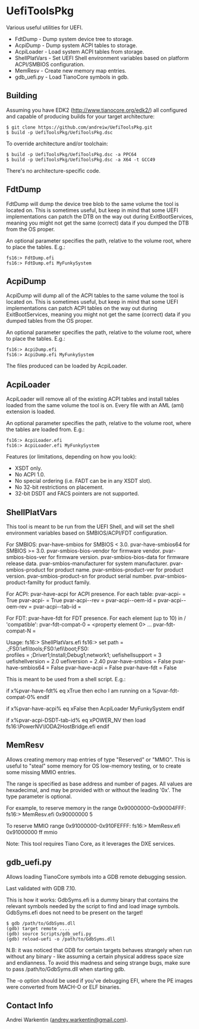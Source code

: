 UefiToolsPkg
============

Various useful utilities for UEFI.

* FdtDump       - Dump system device tree to storage.
* AcpiDump      - Dump system ACPI tables to storage.
* AcpiLoader    - Load system ACPI tables from storage.
* ShellPlatVars - Set UEFI Shell environment variables
                  based on platform ACPI/SMBIOS
                  configuration.
* MemResv       - Create new memory map entries.
* gdb_uefi.py   - Load TianoCore symbols in gdb.

Building
--------

Assuming you have EDK2 (http://www.tianocore.org/edk2/)
all configured and capable of producing builds for your
target architecture:

    $ git clone https://github.com/andreiw/UefiToolsPkg.git
    $ build -p UefiToolsPkg/UefiToolsPkg.dsc

To override architecture and/or toolchain:

    $ build -p UefiToolsPkg/UefiToolsPkg.dsc -a PPC64
    $ build -p UefiToolsPkg/UefiToolsPkg.dsc -a X64 -t GCC49

There's no architecture-specific code.

FdtDump
-------

FdtDump will dump the device tree blob to the same volume
the tool is located on. This is sometimes useful, but keep
in mind that some UEFI implementations can patch the DTB
on the way out during ExitBootServices, meaning you might
not get the same (correct) data if you dumped the DTB from
the OS proper.

An optional parameter specifies the path, relative to the
volume root, where to place the tables. E.g.:

    fs16:> FdtDump.efi
    fs16:> FdtDump.efi MyFunkySystem

AcpiDump
--------

AcpiDump will dump all of the ACPI tables to the same volume
the tool is located on. This is sometimes useful, but keep
in mind that some UEFI implementations can patch ACPI tables
on the way out during ExitBootServices, meaning you might
not get the same (correct) data if you dumped tables from
the OS proper.

An optional parameter specifies the path, relative to the
volume root, where to place the tables. E.g.:

    fs16:> AcpiDump.efi
    fs16:> AcpiDump.efi MyFunkySystem

The files produced can be loaded by AcpiLoader.

AcpiLoader
----------

AcpiLoader will remove all of the existing ACPI tables
and install tables loaded from the same volume the
tool is on. Every file with an AML (aml) extension
is loaded.

An optional parameter specifies the path, relative to
the volume root, where the tables are loaded from. E.g.:

    fs16:> AcpiLoader.efi
    fs16:> AcpiLoader.efi MyFunkySystem

Features (or limitations, depending on how you look):
* XSDT only.
* No ACPI 1.0.
* No special ordering (i.e. FADT can be in any XSDT slot).
* No 32-bit restrictions on placement.
* 32-bit DSDT and FACS pointers are not supported.

ShellPlatVars
-------------

This tool is meant to be run from the UEFI Shell,
and will set the shell environment variables based
on SMBIOS/ACPI/FDT configuration.

For SMBIOS:
    pvar-have-smbios for SMBIOS < 3.0.
    pvar-have-smbios64 for SMBIOS >= 3.0.
    pvar-smbios-bios-vendor for firmware vendor.
    pvar-smbios-bios-ver for firmware version.
    pvar-smbios-bios-data for firmware release data.
    pvar-smbios-manufacturer for system manufacturer.
    pvar-smbios-product for product name.
    pvar-smbios-product-ver for product version.
    pvar-smbios-product-sn for product serial number.
    pvar-smbios-product-familty for product family.

For ACPI:
    pvar-have-acpi for ACPI presence.
    For each table:
        pvar-acpi-<OemId> = True
        pvar-acpi-<OemTableId> = True
        pvar-acpi-<Signature>-rev = <Revision>
        pvar-acpi-<Signature>-oem-id = <OemId>
        pvar-acpi-<Signature>-oem-rev = <OemRevision>
        pvar-acpi-<Signature>-tab-id = <OemTableId>

For FDT:
    pvar-have-fdt for FDT presence.
    For each element (up to 10) in / 'compatible':
        pvar-fdt-compat-0 = <property element 0>
        ...
        pvar-fdt-compat-N = <property element N>

Usage:
    fs16:> ShellPlatVars.efi
    fs16:> set
        path = .\;FS0:\efi\tools\;FS0:\efi\boot\;FS0:\
        profiles = ;Driver1;Install;Debug1;network1;
        uefishellsupport = 3
        uefishellversion = 2.0
        uefiversion = 2.40
        pvar-have-smbios = False
        pvar-have-smbios64 = False
        pvar-have-acpi = False
        pvar-have-fdt = False

This is meant to be used from a shell script. E.g.:

if x%pvar-have-fdt% eq xTrue then
    echo I am running on a %pvar-fdt-compat-0%
endif

if x%pvar-have-acpi% eq xFalse then
    AcpiLoader MyFunkySystem
endif

if x%pvar-acpi-DSDT-tab-id% eq xPOWER_NV then
    load fs16:\PowerNV\IODA2HostBridge.efi
endif

MemResv
-------

Allows creating memory map entries of type "Reserved" or
"MMIO". This is useful to "steal" some memory for
OS low-memory testing, or to create some missing
MMIO entries.

The range is specified as base address and number of pages.
All values are hexadecimal, and may be provided with or
without the leading '0x'. The type parameter is optional.

For example, to reserve memory in the range 0x90000000-0x90004FFF:
    fs16:> MemResv.efi 0x90000000 5

To reserve MMIO range 0x91000000-0x910FEFFF:
    fs16:> MemResv.efi 0x91000000 ff mmio

Note: This tool requires Tiano Core, as it leverages
the DXE services.

gdb_uefi.py
-----------

Allows loading TianoCore symbols into a GDB remote
debugging session.

Last validated with GDB 7.10.

This is how it works: GdbSyms.efi is a dummy binary that
contains the relevant symbols needed by the script
to find and load image symbols. GdbSyms.efi does not
need to be present on the target!

    $ gdb /path/to/GdbSyms.dll
    (gdb) target remote ....
    (gdb) source Scripts/gdb_uefi.py
    (gdb) reload-uefi -o /path/to/GdbSyms.dll

N.B: it was noticed that GDB for certain targets behaves strangely
when run without any binary - like assuming a certain physical
address space size and endianness. To avoid this madness and
seing strange bugs, make sure to pass /path/to/GdbSyms.dll
when starting gdb.

The -o option should be used if you've debugging EFI, where the PE
images were converted from MACH-O or ELF binaries.

Contact Info
------------

Andrei Warkentin (andrey.warkentin@gmail.com).

